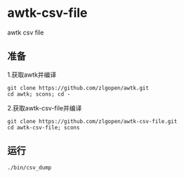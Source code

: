 # awtk-csv-file

awtk csv file

## 准备

1.获取awtk并编译

```
git clone https://github.com/zlgopen/awtk.git
cd awtk; scons; cd -
```

2.获取awtk-csv-file并编译
```
git clone https://github.com/zlgopen/awtk-csv-file.git
cd awtk-csv-file; scons
```

## 运行

```
./bin/csv_dump
```

